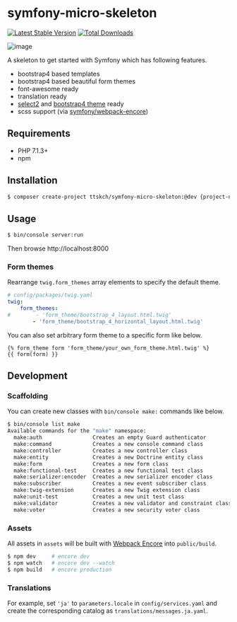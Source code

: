 # symfony-micro-skeleton

[![Latest Stable Version](https://poser.pugx.org/ttskch/symfony-micro-skeleton/v/stable)](https://packagist.org/packages/ttskch/symfony-micro-skeleton)
[![Total Downloads](https://poser.pugx.org/ttskch/symfony-micro-skeleton/downloads)](https://packagist.org/packages/ttskch/symfony-micro-skeleton)

![image](https://user-images.githubusercontent.com/4360663/36159671-9efd28dc-1122-11e8-9f3f-ecde16b58e07.png)

A skeleton to get started with Symfony which has following features.

* bootstrap4 based templates
* bootstrap4 based beautiful form themes
* font-awesome ready
* translation ready
* [select2](https://github.com/select2/select2) and [bootstrap4 theme](https://github.com/ttskch/select2-bootstrap4-theme) ready
* scss support (via [symfony/webpack-encore](https://github.com/symfony/webpack-encore))

## Requirements

* PHP 7.1.3+
* npm

## Installation

```bash
$ composer create-project ttskch/symfony-micro-skeleton:@dev {project-name}
```

## Usage

```bash
$ bin/console server:run
```

Then browse http://localhost:8000

### Form themes

Rearrange `twig.form_themes` array elements to specify the default theme.

```yaml
# config/packages/twig.yaml
twig:
    form_themes:
#        - 'form_theme/bootstrap_4_layout.html.twig'
        - 'form_theme/bootstrap_4_horizontal_layout.html.twig'
```

You can also set arbitrary form theme to a specific form like below.

```twig
{% form_theme form 'form_theme/your_own_form_theme.html.twig' %}
{{ form(form) }}
```

## Development

### Scaffolding

You can create new classes with `bin/console make:` commands like below.

```bash
$ bin/console list make
Available commands for the "make" namespace:
  make:auth                Creates an empty Guard authenticator
  make:command             Creates a new console command class
  make:controller          Creates a new controller class
  make:entity              Creates a new Doctrine entity class
  make:form                Creates a new form class
  make:functional-test     Creates a new functional test class
  make:serializer:encoder  Creates a new serializer encoder class
  make:subscriber          Creates a new event subscriber class
  make:twig-extension      Creates a new Twig extension class
  make:unit-test           Creates a new unit test class
  make:validator           Creates a new validator and constraint class
  make:voter               Creates a new security voter class
```

### Assets

All assets in `assets` will be built with [Webpack Encore](http://symfony.com/doc/current/frontend.html) into `public/build`.

```bash
$ npm dev     # encore dev
$ npm watch   # encore dev --watch
$ npm build   # encore production
```

### Translations

For example, set `'ja'` to `parameters.locale` in `config/services.yaml` and create the corresponding catalog as `translations/messages.ja.yaml`.
